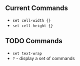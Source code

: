 ## Current Commands
- `set cell-width {}`
- `set cell-height {}`

## TODO Commands
- `set text-wrap`
- `?` - display a set of commands
